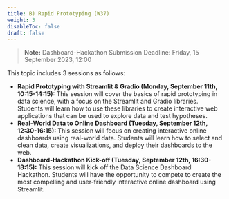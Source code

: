 ```yaml
---
title: B) Rapid Prototyping (W37)
weight: 3
disableToc: false
draft: false
---
```


> **Note:** Dashboard-Hackathon Submission Deadline: Friday, 15 September 2023, 12:00


This topic includes 3 sessions as follows:

- **Rapid Prototyping with Streamlit & Gradio (Monday, September 11th, 10:15-14:15):** This session will cover the basics of rapid prototyping in data science, with a focus on the Streamlit and Gradio libraries. Students will learn how to use these libraries to create interactive web applications that can be used to explore data and test hypotheses.
- **Real-World Data to Online Dashboard (Tuesday, September 12th, 12:30-16:15):** This session will focus on creating interactive online dashboards using real-world data. Students will learn how to select and clean data, create visualizations, and deploy their dashboards to the web.
- **Dashboard-Hackathon Kick-off (Tuesday, September 12th, 16:30-18:15):** This session will kick off the Data Science Dashboard Hackathon. Students will have the opportunity to compete to create the most compelling and user-friendly interactive online dashboard using Streamlit.

